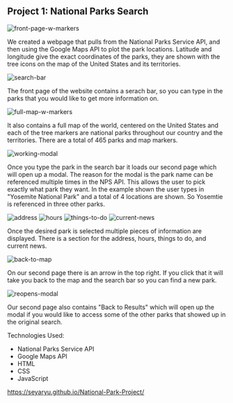 ## Project 1: National Parks Search

![front-page-w-markers](https://raw.githubusercontent.com/Seyaryu/National-Park-Project/main/assets/pics/front-page-w-markers.PNG)

We created a webpage that pulls from the National Parks Service API, and then using the Google Maps API to plot the park locations. Latitude and longitude give the exact coordinates of the parks, they are shown with the tree icons on the map of the United States and its territories. 

![search-bar](https://raw.githubusercontent.com/Seyaryu/National-Park-Project/main/assets/pics/search-bar.PNG)

The front page of the website contains a serach bar, so you can type in the parks that you would like to get more information on.

![full-map-w-markers](https://raw.githubusercontent.com/Seyaryu/National-Park-Project/main/assets/pics/full-map-w-markers.PNG)

It also contains a full map of the world, centered on the United States and each of the tree markers are national parks throughout our country and the territories.  There are a total of 465 parks and map markers.

![working-modal](https://raw.githubusercontent.com/Seyaryu/National-Park-Project/main/assets/pics/working-modal.PNG)

Once you type the park in the search bar it loads our second page which will open up a modal.  The reason for the modal is the park name can be referenced multiple times in the NPS API.  This allows the user to pick exactly what park they want. In the example shown the user types in "Yosemite National Park" and a total of 4 locations are shown.  So Yosemtie is referenced in three other parks. 

![address](https://raw.githubusercontent.com/Seyaryu/National-Park-Project/main/assets/pics/address.PNG)
![hours](https://raw.githubusercontent.com/Seyaryu/National-Park-Project/main/assets/pics/hours.PNG)
![things-to-do](https://raw.githubusercontent.com/Seyaryu/National-Park-Project/main/assets/pics/things-to-do.PNG)
![current-news](https://raw.githubusercontent.com/Seyaryu/National-Park-Project/main/assets/pics/News.PNG)

Once the desired park is selected multiple pieces of information are displayed.  There is a section for the address, hours, things to do, and current news. 

![back-to-map](https://raw.githubusercontent.com/Seyaryu/National-Park-Project/main/assets/pics/back-to-map.PNG)

On our second page there is an arrow in the top right. If you click that it will take you back to the map and the search bar so you can find a new park.

![reopens-modal](https://raw.githubusercontent.com/Seyaryu/National-Park-Project/main/assets/pics/reopens-modal.PNG)

Our second page also contains "Back to Results" which will open up the modal if you would like to access some of the other parks that showed up in the original search. 

Technologies Used:
* National Parks Service API
* Google Maps API
* HTML
* CSS
* JavaScript

https://seyaryu.github.io/National-Park-Project/
